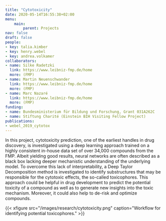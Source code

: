```yaml
---
title: "Cytotoxicity"
date: 2020-05-14T16:55:38+02:00
menu:
    main:
        parent: Projects
nav: false
draft: false
people:
- key: talia.kimber
- key: henry.webel
- key: andrea.volkamer
collaborators:
- name: Silke Radetzki
  link: https://www.leibniz-fmp.de/home
  more: (FMP)
- name: Martin Neuenschwander
  link: https://www.leibniz-fmp.de/home
  more: (FMP)
- name: Marc Nazaré
  link: https://www.leibniz-fmp.de/home
  more: (FMP)
funding:
- name: Bundesministerium für Bildung und Forschung, Grant 031A262C
- name: Stiftung Charité (Einstein BIH Visiting Fellow Project)
publications:
- webel_2019_cytotox
---
```


In this project, cytotoxicity prediction, one of the earliest handles in drug discovery, is investigated using a deep learning approach trained on a highly consistent in-house data set of over 34,000 compounds from the FMP.
Albeit yielding good results, neural networks are often described as a black box lacking deeper mechanistic understanding of the underlying model. To overcome this lack of interpretability, a Deep Taylor Decomposition method is investigated to identify substructures that may be responsible for the cytotoxic effects, the so-called toxicophores. This approach could be helpful in drug development to predict the potential toxicity of a compound as well as to generate new insights into the toxic mechanism. Moreover, it could also help to de-risk and optimize compounds.

{{< xfigure src="/images/research/cytotoxicity.png" caption="Workflow for identifying potential toxicophores." >}}
